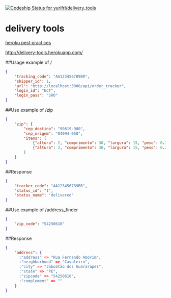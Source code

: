 [![Codeship Status for yurifrl/delivery_tools](https://www.codeship.io/projects/96de3150-e999-0131-0f9a-5e10f8b94a21/status)](https://www.codeship.io/projects/26209)

delivery tools
==============
[heroku pest practices](http://pivotallabs.com/checklist-deploying-rails-app-heroku/)

http://delivery-tools.herokuapp.com/

##Usage example of /
````json
{  
    "tracking_code": "AA123456789BR",
    "shipper_id": 1,
    "url": "http://localhost:3000/api/order_tracker",
    "login_id": "ECT",
    "login_pass": "SRO"
}
````

##Use example of /zip
````json
{
    "zip": {
        "cep_destino": "90619-900",
        "cep_origem": "04094-050",
        "items": [
            {"altura": 2, "comprimento": 30, "largura": 15, "peso": 0.3 },
            {"altura": 2, "comprimento": 30, "largura": 15, "peso": 0.3 }
        ]
    }
}
````

##Response
````json
{
    "tracker_code": "AA123456789BR",
    "status_id": "1",
    "status_name": "delivered"
}
````

##Use example of /address_finder
````json
{
    "zip_code": "54250610"
}
````

##Response
````json
{
    "address": {
      :"address" => "Rua Fernando Amorim",
      :"neighborhood" => "Cavaleiro",
      :"city" => "Jaboatão dos Guararapes",
      :"state" => "PE",
      :"zipcode" => "54250610",
      :"complement" => ""
    }
}
````

